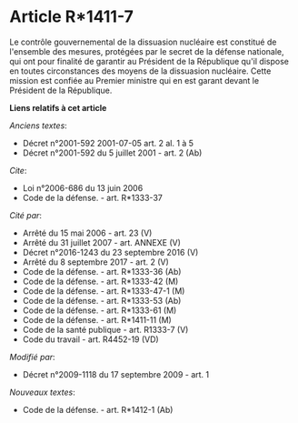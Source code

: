 # Article R*1411-7

Le contrôle gouvernemental de la dissuasion nucléaire est constitué de l'ensemble des mesures, protégées par le secret de la
défense nationale, qui ont pour finalité de garantir au Président de la République qu'il dispose en toutes circonstances des
moyens de la dissuasion nucléaire. Cette mission est confiée au Premier ministre qui en est garant devant le Président de la
République.

**Liens relatifs à cet article**

_Anciens textes_:

  - Décret n°2001-592 2001-07-05 art. 2 al. 1 à 5
  - Décret n°2001-592 du 5 juillet 2001 - art. 2 (Ab)

_Cite_:

  - Loi n°2006-686 du 13 juin 2006
  - Code de la défense. - art. R*1333-37

_Cité par_:

  - Arrêté du 15 mai 2006 - art. 23 (V)
  - Arrêté du 31 juillet 2007 - art. ANNEXE (V)
  - Décret n°2016-1243 du 23 septembre 2016 (V)
  - Arrêté du 8 septembre 2017 - art. 2 (V)
  - Code de la défense. - art. R*1333-36 (Ab)
  - Code de la défense. - art. R*1333-42 (M)
  - Code de la défense. - art. R*1333-47-1 (M)
  - Code de la défense. - art. R*1333-53 (Ab)
  - Code de la défense. - art. R*1333-61 (M)
  - Code de la défense. - art. R*1411-11 (M)
  - Code de la santé publique - art. R1333-7 (V)
  - Code du travail - art. R4452-19 (VD)

_Modifié par_:

  - Décret n°2009-1118 du 17 septembre 2009 - art. 1

_Nouveaux textes_:

  - Code de la défense. - art. R*1412-1 (Ab)
